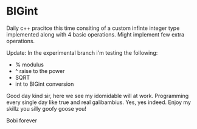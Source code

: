 # BIGint
Daily c++ pracitce this time consiting of a custom infinte integer type implemented along with 4 basic operations.
Might implement few extra operations.

Update:
In the experimental branch i'm testing the following:
- % modulus
- ^ raise to the power
- SQRT 
- int to BIGint conversion

Good day kind sir, here we see my idomidable will at work. Programming every single day like true and real galibambius. Yes, yes indeed.
Enjoy my skillz you silly goofy goose you!


Bobi forever
